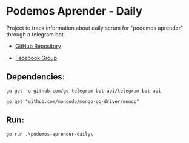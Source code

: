 # Podemos Aprender - Daily 

Project to track information about daily scrum for "podemos aprender" through a telegram bot.

* [GitHub Repository](https://github.com/sosamatias/podemos-aprender-daily?fbclid=IwAR3iLKJ4bnduTwyvD8vKUWTvoTp46MCrECD_iCYCeL3RKGuZuMo_83tdxis)

* [Facebook Group](https://www.facebook.com/groups/571508276552938/permalink/761008450936252/)

## Dependencies:

```
go get -u github.com/go-telegram-bot-api/telegram-bot-api
```
```
go get "github.com/mongodb/mongo-go-driver/mongo"
```

## Run:

```
go run .\podemos-aprender-daily\ 
```
